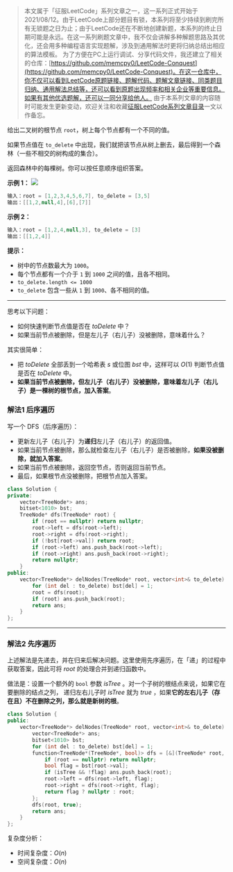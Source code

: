 > 本文属于「征服LeetCode」系列文章之一，这一系列正式开始于2021/08/12。由于LeetCode上部分题目有锁，本系列将至少持续到刷完所有无锁题之日为止；由于LeetCode还在不断地创建新题，本系列的终止日期可能是永远。在这一系列刷题文章中，我不仅会讲解多种解题思路及其优化，还会用多种编程语言实现题解，涉及到通用解法时更将归纳总结出相应的算法模板。
> <b></b>
> 为了方便在PC上运行调试、分享代码文件，我还建立了相关的仓库：[https://github.com/memcpy0/LeetCode-Conquest](https://github.com/memcpy0/LeetCode-Conquest)。在这一仓库中，你不仅可以看到LeetCode原题链接、题解代码、题解文章链接、同类题目归纳、通用解法总结等，还可以看到原题出现频率和相关企业等重要信息。如果有其他优选题解，还可以一同分享给他人。
> <b></b>
> 由于本系列文章的内容随时可能发生更新变动，欢迎关注和收藏[征服LeetCode系列文章目录](https://memcpy0.blog.csdn.net/article/details/119656559)一文以作备忘。

给出二叉树的根节点 `root`，树上每个节点都有一个不同的值。

如果节点值在 `to_delete` 中出现，我们就把该节点从树上删去，最后得到一个森林（一些不相交的树构成的集合）。

返回森林中的每棵树。你可以按任意顺序组织答案。

**示例 1：**
**![](https://assets.leetcode-cn.com/aliyun-lc-upload/uploads/2019/07/05/screen-shot-2019-07-01-at-53836-pm.png)**
```java
输入：root = [1,2,3,4,5,6,7], to_delete = [3,5]
输出：[[1,2,null,4],[6],[7]]
```
**示例 2：**
```java
输入：root = [1,2,4,null,3], to_delete = [3]
输出：[[1,2,4]]
```
**提示：**
-   树中的节点数最大为 `1000`。
-   每个节点都有一个介于 `1` 到 `1000` 之间的值，且各不相同。
-   `to_delete.length <= 1000`
-   `to_delete` 包含一些从 `1` 到 `1000`、各不相同的值。

---
思考以下问题：
- 如何快速判断节点值是否在 $\textit{toDelete}$ 中？
- 如果当前节点被删除，但是左儿子（右儿子）没被删除，意味着什么？

其实很简单：
- 把 $toDelete$ 全部丢到一个哈希表 $s$ 或位图 $bst$ 中，这样可以 $O(1)$ 判断节点值是否在 $\textit{toDelete}$ 中。
- **如果当前节点被删除，但左儿子（右儿子）没被删除，意味着左儿子（右儿子）是一棵树的根节点，加入答案**。
### 解法1 后序遍历
写一个 DFS（后序遍历）：
- 更新左儿子（右儿子）为**递归**左儿子（右儿子）的返回值。
- 如果当前节点被删除，那么就检查左儿子（右儿子）是否被删除，**如果没被删除，就加入答案**。
- 如果当前节点被删除，返回空节点，否则返回当前节点。
- 最后，如果根节点没被删除，把根节点加入答案。

```cpp
class Solution {
private:
    vector<TreeNode*> ans;
    bitset<1010> bst;
    TreeNode* dfs(TreeNode* root) {
        if (root == nullptr) return nullptr;
        root->left = dfs(root->left);
        root->right = dfs(root->right);
        if (!bst[root->val]) return root;
        if (root->left) ans.push_back(root->left);
        if (root->right) ans.push_back(root->right);
        return nullptr;
    }
public:
    vector<TreeNode*> delNodes(TreeNode* root, vector<int>& to_delete) {
        for (int del : to_delete) bst[del] = 1;
        root = dfs(root);
        if (root) ans.push_back(root);
        return ans;
    }
};
```
---
### 解法2 先序遍历
上述解法是先递去，并在归来后解决问题。这里使用先序遍历，在「递」的过程中获取答案，因此可将 $root$ 的处理合并到递归函数中。

做法是：设置一个额外的 `bool` 参数 $isTree$ 。对一个子树的根结点来说，如果它在要删除的结点之列， 递归左右儿子时 $isTree$ 就为 $true$ ，如果**它的左右儿子（存在且）不在删除之列，那么就是新树的根**。
```cpp
class Solution { 
public:
    vector<TreeNode*> delNodes(TreeNode* root, vector<int>& to_delete) {
        vector<TreeNode*> ans;
        bitset<1010> bst;
        for (int del : to_delete) bst[del] = 1;
        function<TreeNode*(TreeNode*, bool)> dfs = [&](TreeNode* root, bool isTree) -> TreeNode* {
            if (root == nullptr) return nullptr; 
            bool flag = bst[root->val];
            if (isTree && !flag) ans.push_back(root);
            root->left = dfs(root->left, flag);
            root->right = dfs(root->right, flag);
            return flag ? nullptr : root;
        };
        dfs(root, true); 
        return ans;
    }
};
``` 
复杂度分析：
- 时间复杂度：$O(n)$
- 空间复杂度：$O(n)$